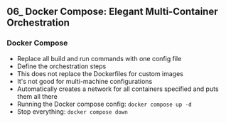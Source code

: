 ## 06_ Docker Compose: Elegant Multi-Container Orchestration

### Docker Compose
- Replace all build and run commands with one config file
- Define the orchestration steps
- This does not replace the Dockerfiles for custom images
- It's not good for multi-machine configurations
- Automatically creates a network for all containers specified and puts them all there
- Running the Docker compose config: `docker compose up -d`
- Stop everything: `docker compose down`
